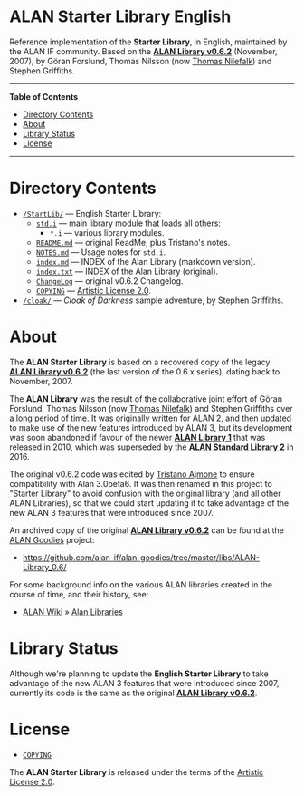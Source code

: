 # ALAN Starter Library English

Reference implementation of the __Starter Library__, in English, maintained by the ALAN IF community.
Based on the __[ALAN Library v0.6.2]__ (November, 2007), by Göran Forslund, Thomas Nilsson (now [Thomas Nilefalk]) and Stephen Griffiths.

-----

**Table of Contents**

<!-- MarkdownTOC autolink="true" bracket="round" autoanchor="false" lowercase="only_ascii" uri_encoding="true" levels="1,2,3" -->

- [Directory Contents](#directory-contents)
- [About](#about)
- [Library Status](#library-status)
- [License](#license)

<!-- /MarkdownTOC -->

-----

# Directory Contents

- [`/StartLib/`][StartLib] — English Starter Library:
    + [`std.i`][std.i] — main library module that loads all others:
        * `*.i` — various library modules.
    + [`README.md`][README.md] — original ReadMe, plus Tristano's notes.
    + [`NOTES.md`][NOTES.md] — Usage notes for `std.i`.
    + [`index.md`][index.md] — INDEX of the Alan Library (markdown version).
    + [`index.txt`][index.txt] — INDEX of the Alan Library (original).
    + [`ChangeLog`][ChangeLog] — original v0.6.2 Changelog.
    + [`COPYING`][COPYING] — [Artistic License 2.0].
- [`/cloak/`][cloak] — _Cloak of Darkness_ sample adventure, by Stephen Griffiths.


# About

The __ALAN Starter Library__ is based on a recovered copy of the legacy __[ALAN Library v0.6.2]__ (the last version of the 0.6.x series), dating back to November, 2007.

The __ALAN Library__ was the result of the collaborative joint effort of Göran Forslund, Thomas Nilsson (now [Thomas Nilefalk]) and Stephen Griffiths over a long period of time.
It was originally written for ALAN&nbsp;2, and then updated to make use of the new features introduced by ALAN&nbsp;3, but its development was soon abandoned if favour of the newer __[ALAN Library 1]__ that was released in 2010, which was superseded by the __[ALAN Standard Library 2]__ in 2016.

The original v0.6.2 code was edited by [Tristano Ajmone] to ensure compatibility with Alan 3.0beta6.
It was then renamed in this project to "Starter Library" to avoid confusion with the original library (and all other ALAN Libraries), so that we could start updating it to take advantage of the new ALAN&nbsp;3 features that were introduced since 2007.

An archived copy of the original __[ALAN Library v0.6.2]__ can be found at the [ALAN Goodies] project:

- https://github.com/alan-if/alan-goodies/tree/master/libs/ALAN-Library_0.6/

For some background info on the various ALAN libraries created in the course of time, and their history, see:

- [ALAN Wiki] » [Alan Libraries]

# Library Status

Although we're planning to update the __English Starter Library__ to take advantage of the new ALAN&nbsp;3 features that were introduced since 2007, currently its code is the same as the original __[ALAN Library v0.6.2]__.

# License

- [`COPYING`][COPYING]

The __ALAN Starter Library__ is released under the terms of the [Artistic License 2.0].

<!-----------------------------------------------------------------------------
                               REFERENCE LINKS
------------------------------------------------------------------------------>

[Artistic License 2.0]: https://opensource.org/licenses/Artistic-2.0 "View the Artistic License 2.0 at Open Source Initiative"

[ALAN Goodies]: https://github.com/alan-if/alan-goodies "Visit the ALAN Goodies repository on GitHub"

[ALAN Wiki]: https://github.com/alan-if/alan/wiki/ "Visit the ALAN Wiki"
[Alan Libraries]: https://github.com/alan-if/alan/wiki/Alan-Libraries "ALAN Wiki » Alan Libraries"

<!-- ALAN Libs -->

[ALAN Library v0.6.2]: https://github.com/alan-if/alan-goodies/tree/master/libs/ALAN-Library_0.6 "View the original ALAN Library v0.6.2 at the ALAN Goodies repository"

[ALAN Library 1]: https://www.alanif.se/download-alan-v3/download-library/library-v1-00 "Go to the download page of ALAN Library v1.0 on ALAN website"

[ALAN Standard Library 2]: https://github.com/AnssiR66/AlanStdLib "Visit the official repository of the ALAN Standard Library 2"

[ALAN repository]: https://bitbucket.org/alanif/alan "Visit the official ALAN repository on Bitbucket"

<!-- project files and folders -->

[StartLib]: ./StartLib/ "Navigate to English Alan IF library folder"
[cloak]: ./cloak/ "Navigate to 'Cloak of Darkness' folder"

[ChangeLog]: ./StartLib/ChangeLog "Read ChangeLog document"
[COPYING]: ./StartLib/COPYING "View Artistic License 2.0"
[index.md]: ./StartLib/index.md "View Alan Library Index (markdown)"
[index.txt]: ./StartLib/index.txt "View Alan Library Index (plain text)"
[NOTES.md]: ./StartLib/NOTES.md "Read usage notes for 'std.i'"
[README.md]: ./StartLib/README.md "View README document"
[std.i]: ./StartLib/std.i "View source file of main library module"

<!-- people -->

[Anssi Räisänen]: https://github.com/AnssiR66 "View Anssi Räisänen's GitHub profile"
[Thomas Nilefalk]: https://github.com/thoni56 "View Thomas Nilefalk's GitHub profile"
[Tristano Ajmone]: https://github.com/tajmone "View Tristano Ajmone's GitHub profile"

<!-- EOF -->
